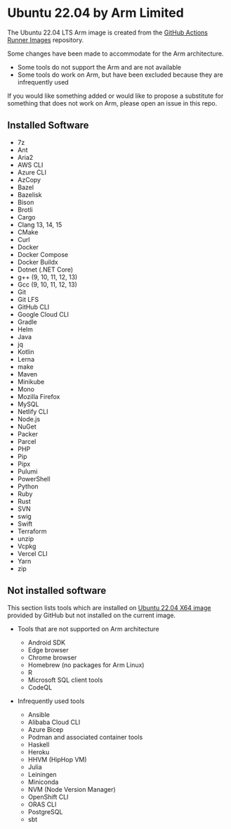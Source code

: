 # Ubuntu 22.04 by Arm Limited 

The Ubuntu 22.04 LTS Arm image is created from the [GitHub Actions Runner Images](https://github.com/actions/runner-images) repository.

Some changes have been made to accommodate for the Arm architecture. 
- Some tools do not support the Arm and are not available
- Some tools do work on Arm, but have been excluded because they are infrequently used

If you would like something added or would like to propose a substitute for something that does not work on Arm, please open an issue in this repo.

## Installed Software

- 7z
- Ant
- Aria2
- AWS CLI
- Azure CLI
- AzCopy
- Bazel
- Bazelisk
- Bison
- Brotli
- Cargo
- Clang 13, 14, 15
- CMake
- Curl
- Docker
- Docker Compose
- Docker Buildx
- Dotnet (.NET Core)
- g++ (9, 10, 11, 12, 13)
- Gcc (9, 10, 11, 12, 13)
- Git
- Git LFS
- GitHub CLI
- Google Cloud CLI
- Gradle
- Helm
- Java
- jq
- Kotlin
- Lerna
- make
- Maven
- Minikube
- Mono
- Mozilla Firefox
- MySQL
- Netlify CLI
- Node.js
- NuGet
- Packer
- Parcel
- PHP
- Pip
- Pipx
- Pulumi
- PowerShell
- Python
- Ruby
- Rust
- SVN
- swig
- Swift
- Terraform
- unzip
- Vcpkg
- Vercel CLI
- Yarn
- zip

## Not installed software

This section lists tools which are installed on [Ubuntu 22.04 X64 image](https://github.com/actions/runner-images/blob/main/images/ubuntu/Ubuntu2204-Readme.md) provided by GitHub but not installed on the current image.

-  Tools that are not supported on Arm architecture
    - Android SDK
    - Edge browser
    - Chrome browser
    - Homebrew (no packages for Arm Linux)
    - R 
    - Microsoft SQL client tools
    - CodeQL

- Infrequently used tools
    - Ansible
    - Alibaba Cloud CLI
    - Azure Bicep
    - Podman and associated container tools
    - Haskell
    - Heroku
    - HHVM (HipHop VM)
    - Julia
    - Leiningen
    - Miniconda
    - NVM (Node Version Manager)
    - OpenShift CLI
    - ORAS CLI
    - PostgreSQL
    - sbt
